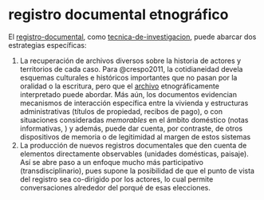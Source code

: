 # registro documental etnográfico

El [registro-documental](registro-documental.md), como [tecnica-de-investigacion](tecnica-de-investigacion.md), puede abarcar dos estrategias específicas:

1. La recuperación de archivos diversos sobre la historia de actores y territorios de cada caso. Para @crespo2011, la cotidianeidad devela esquemas culturales e históricos importantes que no pasan por la oralidad o la escritura, pero que el [archivo](archivo.md) etnográficamente interpretado puede abordar. Más aún, los documentos evidencian mecanismos de interacción específica entre la vivienda y estructuras administrativas (títulos de propiedad, recibos de pago), o con situaciones consideradas *memorables* en el ámbito doméstico (notas informativas, ) y además, puede dar cuenta, por contraste, de otros dispositivos de memoria o de legitimidad al margen de estos sistemas
1. La producción de nuevos registros documentales que den cuenta de elementos directamente observables (unidades domésticas, paisaje). Así se abre paso a un enfoque mucho más participativo (transdisciplinario), pues supone la posibilidad de que el punto de vista del registro sea co-dirigido por los actores, lo cual permite conversaciones alrededor del porqué de esas elecciones.
